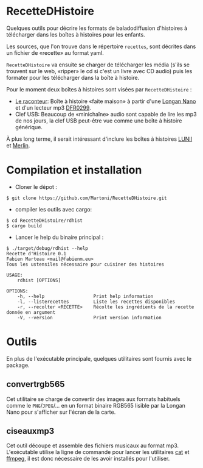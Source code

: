 # RecetteDHistoire

Quelques outils pour décrire les formats de baladodiffusion d'histoires à
télécharger dans les boîtes à histoires pour les enfants.

Les sources, que l'on trouve dans le répertoire `recettes`, sont décrites dans
un fichier de «recette» au format yaml.

`RecetteDHistoire` va ensuite se charger de télécharger les média (s'ils se
trouvent sur le web, «ripper» le cd si c'est un livre avec CD audio) puis les
formater pour les télécharger dans la boîte à histoire.

Pour le moment deux boîtes à histoires sont visées par `RecetteDHistoire` :

- [Le raconteur](http://www.fabienm.eu/raconteur): Boîte à histoire «faite
  maison» à partir d'une [Longan Nano](http://www.fabienm.eu/wordpress/?p=1336)
  et d'un lecteur mp3
  [DFR0299](https://wiki.dfrobot.com/DFPlayer_Mini_SKU_DFR0299).
- Clef USB: Beaucoup de «minichaîne» audio sont capable de lire les mp3 de nos
  jours, la clef USB peut-être vue comme une boîte à histoire générique.

À plus long terme, il serait intéressant d'inclure les boîtes à histoires
[LUNII](https://lunii.com/fr-fr/) et [Merlin](https://www.hello-merlin.com/).

# Compilation et installation

- Cloner le dépot :

```
$ git clone https://github.com/Martoni/RecetteDHistoire.git
```

- compiler les outils avec cargo:

```
$ cd RecetteDHistoire/rdhist
$ cargo build
```

- Lancer le help du binaire principal :

```
$ ./target/debug/rdhist --help
Recette d'Histoire 0.1
Fabien Marteau <mail@fabienm.eu>
Tous les ustensiles nécessaire pour cuisiner des histoires

USAGE:
    rdhist [OPTIONS]

OPTIONS:
    -h, --help                  Print help information
    -l, --listerecettes         Liste les recettes disponibles
    -r, --recolter <RECETTE>    Récolte les ingrédients de la recette donnée en argument
    -V, --version               Print version information
```

# Outils

En plus de l'exécutable principale, quelques utilitaires sont fournis avec le package.

## convertrgb565

Cet utilitaire se charge de convertir des images aux formats habituels comme le
`PNG`/`JPEG`/... en un format binaire RGB565 lisible par la Longan Nano pour
s'afficher sur l'écran de la carte.

## ciseauxmp3

Cet outil découpe et assemble des fichiers musicaux au format mp3. L'exécutable
utilise la ligne de commande pour lancer les utilitaires
[cat](http://www.linuxcertif.com/man/1/cat/) et [ffmpeg](https://ffmpeg.org/),
il est donc nécessaire de les avoir installés pour l'utiliser.

